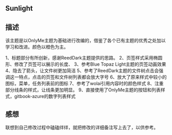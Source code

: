## Sunlight


## 描述

该主题是以OnlyMe主题为基础进行改编的，借鉴了各个已有主题的优秀之处加以学习和改进。颜色以橙色为主。

1、标题部分有所创新，感谢ReedDark主题提供的思路。
2、页签样式采用椭圆形、修改了页签可以展示的长度、
3、参考Blue Topaz Light主题的页签动画效果
4、隐去了箭头，让文件树更加简洁
5、参考了ReedDark主题的文件树点击会强调这一特点，点击的页签和文件树列表都会放大字号
6、放大了原来样式中较小的图标，菜单，任务列表前的图标
7、参考了wolai引用内容时的颜色样式
8、注重部分线条的样式，让线条更加明显。
9、直接使用了OnlyMe主题的按钮和列表样式，gitbook-azure的数字列表样式

## 感想
联想到自己修改过程中磕磕绊绊，就把修改的详细备注写上去了，以供参考。